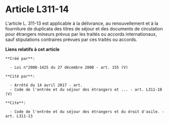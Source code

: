 # Article L311-14

L'article L. 311-13 est applicable à la délivrance, au renouvellement et à la fourniture de duplicata des titres de séjour et
des documents de circulation pour étrangers mineurs prévus par les traités ou accords internationaux, sauf stipulations
contraires prévues par ces traités ou accords.

**Liens relatifs à cet article**

	**Créé par**:

	  - Loi n°2008-1425 du 27 décembre 2008 - art. 155 (V)

	**Cité par**:

	  - Arrêté du 14 avril 2017 - art.
	  - Code de l'entrée et du séjour des étrangers et ... - art. L311-18 (V)

	**Cite**:

	  - Code de l'entrée et du séjour des étrangers et du droit d'asile. - art. L311-13
